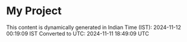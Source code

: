 # My Project

This content is dynamically generated in Indian Time (IST): 2024-11-12 00:19:09 IST
Converted to UTC: 2024-11-11 18:49:09 UTC
